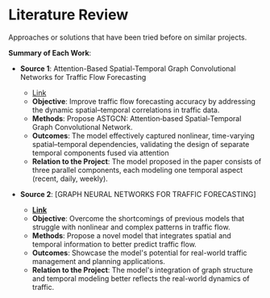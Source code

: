 # Literature Review

Approaches or solutions that have been tried before on similar projects.

**Summary of Each Work**:

- **Source 1**: Attention-Based Spatial-Temporal Graph Convolutional Networks for Traffic Flow Forecasting

  - [Link](AGCNT.pdf) 
  - **Objective**: Improve traffic flow forecasting accuracy by addressing the dynamic spatial–temporal correlations in traffic data.
  - **Methods**: Propose ASTGCN: Attention‑based Spatial‑Temporal Graph Convolutional Network.
  - **Outcomes**: The model effectively captured nonlinear, time-varying spatial–temporal dependencies, validating the design of separate temporal components fused via attention
  - **Relation to the Project**: The model proposed in the paper consists of three parallel components, each modeling one temporal aspect (recent, daily, weekly). 

- **Source 2**: [GRAPH NEURAL NETWORKS FOR TRAFFIC FORECASTING]

  - **[Link](HNTF.pdf)**
  - **Objective**: Overcome the shortcomings of previous models that struggle with nonlinear and complex patterns in traffic flow.
  - **Methods**: Propose a novel model that integrates spatial and temporal information to better predict traffic flow.
  - **Outcomes**: Showcase the model's potential for real-world traffic management and planning applications.
  - **Relation to the Project**: The model's integration of graph structure and temporal modeling better reflects the real-world dynamics of traffic.





